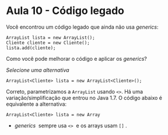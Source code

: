 # Aula 10 - Código legado

Você encontrou um código legado que ainda não usa *generics*:

```
ArrayList lista = new ArrayList();
Cliente cliente = new Cliente();
lista.add(cliente);
```

Como você pode melhorar o código e aplicar os *generics*?

*Selecione uma alternativa*

`ArrayList<Cliente> lista = new ArrayList<Cliente>();`

Correto, parametrizamos a `ArrayList` usando `<>`. Há uma variação/simplificação que entrou no Java 1.7. O código abaixo é equivalente a alternativa:

```
ArrayList<Cliente> lista = new Array
```

- *generics*   sempre usa `<>`  e os arrays usam `[]`
.